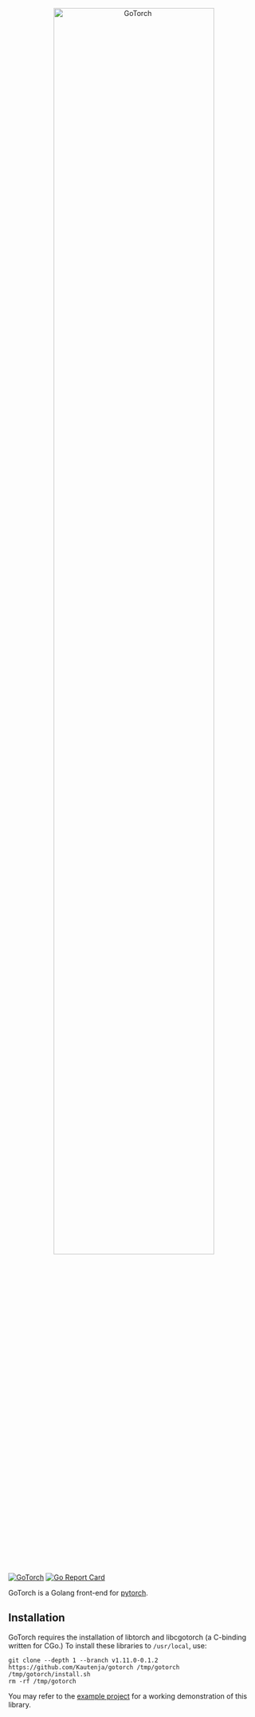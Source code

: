 <p align="center">
<img
    src="https://user-images.githubusercontent.com/2184469/211366276-5e1b5bf2-0ec6-48e8-9718-679992809c35.png"
    width="80%"
    alt="GoTorch"
/>
</p>

[![GoTorch](https://godoc.org/github.com/narqo/go-badge?status.svg)](https://pkg.go.dev/github.com/Kautenja/gotorch)
[![Go Report Card](https://goreportcard.com/badge/github.com/Kautenja/gotorch)](https://goreportcard.com/report/github.com/Kautenja/gotorch)

GoTorch is a Golang front-end for [pytorch](https://github.com/pytorch/pytorch).

## Installation

GoTorch requires the installation of libtorch and libcgotorch (a C-binding
written for CGo.) To install these libraries to `/usr/local`, use:

```shell
git clone --depth 1 --branch v1.11.0-0.1.2 https://github.com/Kautenja/gotorch /tmp/gotorch
/tmp/gotorch/install.sh
rm -rf /tmp/gotorch
```

You may refer to the 
[example project](https://github.com/Kautenja/gotorch-example) for a working
demonstration of this library.
